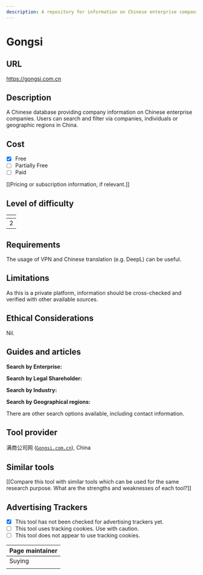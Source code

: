 ```yaml
---
description: A repository for information on Chinese enterprise companies.
---
```


# Gongsi

## URL

https://gongsi.com.cn

## Description

A Chinese database providing company information on Chinese enterprise companies. Users can search and filter via companies, individuals or geographic regions in China.

## Cost

* [x] Free
* [ ] Partially Free
* [ ] Paid

\[\[Pricing or subscription information, if relevant.]]

## Level of difficulty

<table><thead><tr><th data-type="rating" data-max="5"></th></tr></thead><tbody><tr><td>2</td></tr></tbody></table>

## Requirements

The usage of VPN and Chinese translation (e.g. DeepL) can be useful.

## Limitations

As this is a private platform, information should be cross-checked and verified with other available sources.

## Ethical Considerations

Nil.

## Guides and articles

**Search by Enterprise:**&#x20;



**Search by Legal Shareholder:**



**Search by Industry:**



**Search by Geographical regions:**



There are other search options available, including contact information.

## Tool provider

满商公司网 ([`Gongsi.com.cn`](https://www.gongsi.com.cn/)), China

## Similar tools

\[\[Compare this tool with similar tools which can be used for the same research purpose. What are the strengths and weaknesses of each tool?]]

## Advertising Trackers

* [x] This tool has not been checked for advertising trackers yet.
* [ ] This tool uses tracking cookies. Use with caution.
* [ ] This tool does not appear to use tracking cookies.

| Page maintainer |
| --------------- |
| Suying          |
|                 |
